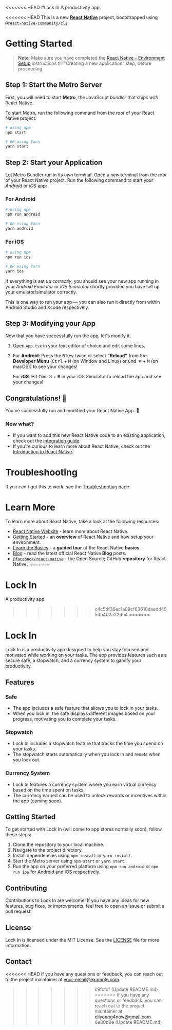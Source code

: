 <<<<<<< HEAD
#Lock In
A productivity app.




<<<<<<< HEAD
This is a new [**React Native**](https://reactnative.dev) project, bootstrapped using [`@react-native-community/cli`](https://github.com/react-native-community/cli).

# Getting Started

>**Note**: Make sure you have completed the [React Native - Environment Setup](https://reactnative.dev/docs/environment-setup) instructions till "Creating a new application" step, before proceeding.

## Step 1: Start the Metro Server

First, you will need to start **Metro**, the JavaScript _bundler_ that ships _with_ React Native.

To start Metro, run the following command from the _root_ of your React Native project:

```bash
# using npm
npm start

# OR using Yarn
yarn start
```

## Step 2: Start your Application

Let Metro Bundler run in its _own_ terminal. Open a _new_ terminal from the _root_ of your React Native project. Run the following command to start your _Android_ or _iOS_ app:

### For Android

```bash
# using npm
npm run android

# OR using Yarn
yarn android
```

### For iOS

```bash
# using npm
npm run ios

# OR using Yarn
yarn ios
```

If everything is set up _correctly_, you should see your new app running in your _Android Emulator_ or _iOS Simulator_ shortly provided you have set up your emulator/simulator correctly.

This is one way to run your app — you can also run it directly from within Android Studio and Xcode respectively.

## Step 3: Modifying your App

Now that you have successfully run the app, let's modify it.

1. Open `App.tsx` in your text editor of choice and edit some lines.
2. For **Android**: Press the <kbd>R</kbd> key twice or select **"Reload"** from the **Developer Menu** (<kbd>Ctrl</kbd> + <kbd>M</kbd> (on Window and Linux) or <kbd>Cmd ⌘</kbd> + <kbd>M</kbd> (on macOS)) to see your changes!

   For **iOS**: Hit <kbd>Cmd ⌘</kbd> + <kbd>R</kbd> in your iOS Simulator to reload the app and see your changes!

## Congratulations! :tada:

You've successfully run and modified your React Native App. :partying_face:

### Now what?

- If you want to add this new React Native code to an existing application, check out the [Integration guide](https://reactnative.dev/docs/integration-with-existing-apps).
- If you're curious to learn more about React Native, check out the [Introduction to React Native](https://reactnative.dev/docs/getting-started).

# Troubleshooting

If you can't get this to work, see the [Troubleshooting](https://reactnative.dev/docs/troubleshooting) page.

# Learn More

To learn more about React Native, take a look at the following resources:

- [React Native Website](https://reactnative.dev) - learn more about React Native.
- [Getting Started](https://reactnative.dev/docs/environment-setup) - an **overview** of React Native and how setup your environment.
- [Learn the Basics](https://reactnative.dev/docs/getting-started) - a **guided tour** of the React Native **basics**.
- [Blog](https://reactnative.dev/blog) - read the latest official React Native **Blog** posts.
- [`@facebook/react-native`](https://github.com/facebook/react-native) - the Open Source; GitHub **repository** for React Native.
=======
# Lock In
A productivity app.
>>>>>>> c4c5df36ec1a09cf63610daedd455db402a22db4
=======
# Lock In

Lock In is a productivity app designed to help you stay focused and motivated while working on your tasks. The app provides features such as a secure safe, a stopwatch, and a currency system to gamify your productivity.

## Features

### Safe
- The app includes a safe feature that allows you to lock in your tasks. 
- When you lock in, the safe displays different images based on your progress, motivating you to complete your tasks.

### Stopwatch
- Lock In includes a stopwatch feature that tracks the time you spend on your tasks.
- The stopwatch starts automatically when you lock in and resets when you lock out.

### Currency System
- Lock In features a currency system where you earn virtual currency based on the time spent on tasks.
- The currency earned can be used to unlock rewards or incentives within the app (coming soon).

## Getting Started

To get started with Lock In (will come to app stores normally soon), follow these steps:

1. Clone the repository to your local machine.
2. Navigate to the project directory.
3. Install dependencies using `npm install` or `yarn install`.
4. Start the Metro server using `npm start` or `yarn start`.
5. Run the app on your preferred platform using `npm run android` or `npm run ios` for Android and iOS respectively.

## Contributing

Contributions to Lock In are welcome! If you have any ideas for new features, bug fixes, or improvements, feel free to open an issue or submit a pull request.

## License

Lock In is licensed under the MIT License. See the [LICENSE](./LICENSE) file for more information.

## Contact

<<<<<<< HEAD
If you have any questions or feedback, you can reach out to the project maintainer at [your-email@example.com](mailto:your-email@example.com).
>>>>>>> c9fcfcf (Update README.md)
=======
If you have any questions or feedback, you can reach out to the project maintainer at [eliyoung4now@gmail.com](mailto:eliyoung4now@gmail.com).
>>>>>>> 6e80b8e (Update README.md)

